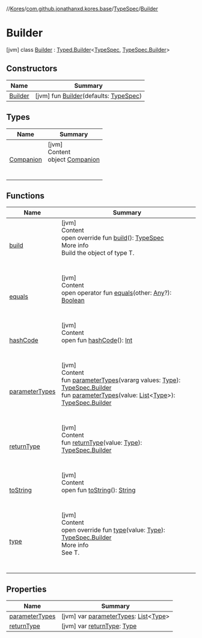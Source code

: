 //[Kores](../../../index.md)/[com.github.jonathanxd.kores.base](../../index.md)/[TypeSpec](../index.md)/[Builder](index.md)



# Builder  
 [jvm] class [Builder](index.md) : [Typed.Builder](../../-typed/-builder/index.md)<[TypeSpec](../index.md), [TypeSpec.Builder](index.md)>    


## Constructors  
  
|  Name|  Summary| 
|---|---|
| <a name="com.github.jonathanxd.kores.base/TypeSpec.Builder/Builder/#com.github.jonathanxd.kores.base.TypeSpec/PointingToDeclaration/"></a>[Builder](-builder.md)| <a name="com.github.jonathanxd.kores.base/TypeSpec.Builder/Builder/#com.github.jonathanxd.kores.base.TypeSpec/PointingToDeclaration/"></a> [jvm] fun [Builder](-builder.md)(defaults: [TypeSpec](../index.md))   <br>


## Types  
  
|  Name|  Summary| 
|---|---|
| <a name="com.github.jonathanxd.kores.base/TypeSpec.Builder.Companion///PointingToDeclaration/"></a>[Companion](-companion/index.md)| <a name="com.github.jonathanxd.kores.base/TypeSpec.Builder.Companion///PointingToDeclaration/"></a>[jvm]  <br>Content  <br>object [Companion](-companion/index.md)  <br><br><br>


## Functions  
  
|  Name|  Summary| 
|---|---|
| <a name="com.github.jonathanxd.kores.base/TypeSpec.Builder/build/#/PointingToDeclaration/"></a>[build](build.md)| <a name="com.github.jonathanxd.kores.base/TypeSpec.Builder/build/#/PointingToDeclaration/"></a>[jvm]  <br>Content  <br>open override fun [build](build.md)(): [TypeSpec](../index.md)  <br>More info  <br>Build the object of type T.  <br><br><br>
| <a name="kotlin/Any/equals/#kotlin.Any?/PointingToDeclaration/"></a>[equals](../../../com.github.jonathanxd.kores.util/-simple-resolver/index.md#%5Bkotlin%2FAny%2Fequals%2F%23kotlin.Any%3F%2FPointingToDeclaration%2F%5D%2FFunctions%2F-427383591)| <a name="kotlin/Any/equals/#kotlin.Any?/PointingToDeclaration/"></a>[jvm]  <br>Content  <br>open operator fun [equals](../../../com.github.jonathanxd.kores.util/-simple-resolver/index.md#%5Bkotlin%2FAny%2Fequals%2F%23kotlin.Any%3F%2FPointingToDeclaration%2F%5D%2FFunctions%2F-427383591)(other: [Any](https://kotlinlang.org/api/latest/jvm/stdlib/kotlin/-any/index.html)?): [Boolean](https://kotlinlang.org/api/latest/jvm/stdlib/kotlin/-boolean/index.html)  <br><br><br>
| <a name="kotlin/Any/hashCode/#/PointingToDeclaration/"></a>[hashCode](../../../com.github.jonathanxd.kores.util/-simple-resolver/index.md#%5Bkotlin%2FAny%2FhashCode%2F%23%2FPointingToDeclaration%2F%5D%2FFunctions%2F-427383591)| <a name="kotlin/Any/hashCode/#/PointingToDeclaration/"></a>[jvm]  <br>Content  <br>open fun [hashCode](../../../com.github.jonathanxd.kores.util/-simple-resolver/index.md#%5Bkotlin%2FAny%2FhashCode%2F%23%2FPointingToDeclaration%2F%5D%2FFunctions%2F-427383591)(): [Int](https://kotlinlang.org/api/latest/jvm/stdlib/kotlin/-int/index.html)  <br><br><br>
| <a name="com.github.jonathanxd.kores.base/TypeSpec.Builder/parameterTypes/#kotlin.Array[java.lang.reflect.Type]/PointingToDeclaration/"></a>[parameterTypes](parameter-types.md)| <a name="com.github.jonathanxd.kores.base/TypeSpec.Builder/parameterTypes/#kotlin.Array[java.lang.reflect.Type]/PointingToDeclaration/"></a>[jvm]  <br>Content  <br>fun [parameterTypes](parameter-types.md)(vararg values: [Type](https://docs.oracle.com/javase/8/docs/api/java/lang/reflect/Type.html)): [TypeSpec.Builder](index.md)  <br>fun [parameterTypes](parameter-types.md)(value: [List](https://kotlinlang.org/api/latest/jvm/stdlib/kotlin.collections/-list/index.html)<[Type](https://docs.oracle.com/javase/8/docs/api/java/lang/reflect/Type.html)>): [TypeSpec.Builder](index.md)  <br><br><br>
| <a name="com.github.jonathanxd.kores.base/TypeSpec.Builder/returnType/#java.lang.reflect.Type/PointingToDeclaration/"></a>[returnType](return-type.md)| <a name="com.github.jonathanxd.kores.base/TypeSpec.Builder/returnType/#java.lang.reflect.Type/PointingToDeclaration/"></a>[jvm]  <br>Content  <br>fun [returnType](return-type.md)(value: [Type](https://docs.oracle.com/javase/8/docs/api/java/lang/reflect/Type.html)): [TypeSpec.Builder](index.md)  <br><br><br>
| <a name="kotlin/Any/toString/#/PointingToDeclaration/"></a>[toString](../../../com.github.jonathanxd.kores.util/-simple-resolver/index.md#%5Bkotlin%2FAny%2FtoString%2F%23%2FPointingToDeclaration%2F%5D%2FFunctions%2F-427383591)| <a name="kotlin/Any/toString/#/PointingToDeclaration/"></a>[jvm]  <br>Content  <br>open fun [toString](../../../com.github.jonathanxd.kores.util/-simple-resolver/index.md#%5Bkotlin%2FAny%2FtoString%2F%23%2FPointingToDeclaration%2F%5D%2FFunctions%2F-427383591)(): [String](https://kotlinlang.org/api/latest/jvm/stdlib/kotlin/-string/index.html)  <br><br><br>
| <a name="com.github.jonathanxd.kores.base/TypeSpec.Builder/type/#java.lang.reflect.Type/PointingToDeclaration/"></a>[type](type.md)| <a name="com.github.jonathanxd.kores.base/TypeSpec.Builder/type/#java.lang.reflect.Type/PointingToDeclaration/"></a>[jvm]  <br>Content  <br>open override fun [type](type.md)(value: [Type](https://docs.oracle.com/javase/8/docs/api/java/lang/reflect/Type.html)): [TypeSpec.Builder](index.md)  <br>More info  <br>See T.  <br><br><br>


## Properties  
  
|  Name|  Summary| 
|---|---|
| <a name="com.github.jonathanxd.kores.base/TypeSpec.Builder/parameterTypes/#/PointingToDeclaration/"></a>[parameterTypes](parameter-types.md)| <a name="com.github.jonathanxd.kores.base/TypeSpec.Builder/parameterTypes/#/PointingToDeclaration/"></a> [jvm] var [parameterTypes](parameter-types.md): [List](https://kotlinlang.org/api/latest/jvm/stdlib/kotlin.collections/-list/index.html)<[Type](https://docs.oracle.com/javase/8/docs/api/java/lang/reflect/Type.html)>   <br>
| <a name="com.github.jonathanxd.kores.base/TypeSpec.Builder/returnType/#/PointingToDeclaration/"></a>[returnType](return-type.md)| <a name="com.github.jonathanxd.kores.base/TypeSpec.Builder/returnType/#/PointingToDeclaration/"></a> [jvm] var [returnType](return-type.md): [Type](https://docs.oracle.com/javase/8/docs/api/java/lang/reflect/Type.html)   <br>

